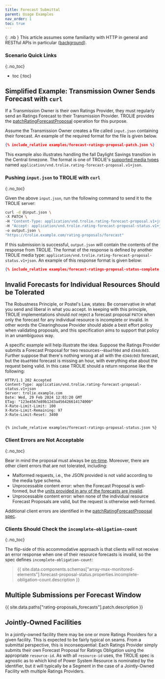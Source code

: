 ```yaml
---
title: Forecast Submittal
parent: Usage Examples
nav_order: 1
toc: true
---
```



{: .nb }
This article assumes some familiarity with HTTP in general and RESTful
APIs in particular ([background](../articles/trolie-for-ems-and-ot)).


### Scenario Quick Links
{:.no_toc}

* toc
{:toc}



## Simplified Example: Transmission Owner Sends Forecast with `curl`

If a Transmission Owner is their own Ratings Provider, they must regularly send
an Ratings Forecast to their Transmission Provider. TROLIE provides the
[patchRatingForecastProposal](../spec#tag/Rating-Proposals/operation/patchRatingForecastProposal)
operation for this purpose.


Assume the Transmission Owner creates a file called `input.json` containing
their forecast. An example of the required format for the file is given below.

```json
{% include_relative examples/forecast-ratings-proposal-patch.json %}
```

This example also illustrates handling the fall Daylight Savings transition in
the Central timezone. The format is one of TROLIE's [supported media
types](../articles/supported-media-types) named
`application/vnd.trolie.rating-forecast-proposal.v1+json`.


### Pushing `input.json` to TROLIE with `curl`
{:.no_toc}

Given the above `input.json`, run the following command to send it to the TROLIE server:

```bash
curl -d @input.json \
-X PATCH \
-H "Content-Type: application/vnd.trolie.rating-forecast-proposal.v1+json" \
-H "Accept: application/vnd.trolie.rating-forecast-proposal-status.v1+json"
-o output.json \
"https://trolie.example.com/rating-proposals/forecast"
```

If this submission is successful, `output.json` will contain the contents of the
response from TROLIE. The format of the response is defined by another TROLIE
media type: `application/vnd.trolie.rating-forecast-proposal-status.v1+json`. An
example of this response format is given below:

```json
{% include_relative examples/forecast-ratings-proposal-status-complete.json %}
```


## Invalid Forecasts for Individual Resources Should be Tolerated

The Robustness Principle, or Postel's Law, states: Be conservative in what you
send and liberal in what you accept. In keeping with this principle, TROLIE
implementations should *not* reject a forecast proposal `PATCH` when only the
forecast for any individual resource is incomplete or invalid. In other words
the Clearinghouse Provider should abide a best effort policy when validating
proposals, and this specification aims to support that policy in an unambiguous
way.

A specific example will help illustrate the idea. Suppose the Ratings Provider
submits a Forecast Proposal for two resources--`8badf00d` and `d34dc0d3`.
Further suppose that there's nothing wrong at all with the `d34dc0d3` forecast,
but the `8badf00d` forecast is missing an hour, with everything else about the
request being valid. In this case TROLIE should a return response like the
following:

```http
HTTP/1.1 202 Accepted
Content-Type: application/vnd.trolie.rating-forecast-proposal-status.v1+json
Server: trolie.example.com
Date: Wed, 29 Feb 2024 12:03:20 GMT
ETag: "123e4567e89b12d3a456426614174000"
X-Rate-Limit-Limit: 100
X-Rate-Limit-Remaining: 97
X-Rate-Limit-Reset: 3400


{% include_relative examples/forecast-ratings-proposal-status.json %}
```

### Client Errors are Not Acceptable
{:.no_toc}

Bear in mind the proposal must always be
[on-time](/articles/forecast-windows.html#on-time--202-accepted). Moreover,
there are other client errors that are not tolerated, including:

* Malformed requests, i.e., the JSON provided is not valid according to the
  media type schema.
* Unprocessable content error: when the Forecast Proposal is well-formed, but
  the [units provided in any of the forecasts are
  invalid](/articles/how-units-are-handled#validation).
* Unprocessable content error: when none of the individual resource Forecast
  Proposals are valid, but the request is otherwise well-formed.

Additional client errors are identified in the [patchRatingForecastProposal spec](../spec#tag/Rating-Proposals/operation/patchRatingForecastProposal).

### Clients Should Check the `incomplete-obligation-count`
{:.no_toc}

The flip-side of this accommodative approach is that clients will not receive an
error response when one of their resource forecasts is invalid, so the spec
defines `incomplete-obligation-count`:

> {{ site.data.components.schemas["array-max-monitored-elements"].forecast-proposal-status.properties.incomplete-obligation-count.description }}

## Multiple Submissions per Forecast Window

{{ site.data.paths["rating-proposals_forecasts"].patch.description }}

## Jointly-Owned Facilities

In a jointly-owned facility there may be one or more Ratings Providers for a
given facility. This is expected to be fairly typical on seams. From a submittal
perspective, this is inconsequential: Each Ratings Provider simply submits their
own Forecast Proposal for Ratings Obligation using the appropriate
`resource-id`. As with all `resource-id` uses, the TROLIE spec is agnostic as to
which kind of Power System Resource is nominated by the identifier, but it will
typically be a Segment in the case of a Jointly-Owned Facility with multiple
Ratings Providers.
